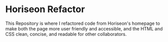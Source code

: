 # Horiseon Refactor
This Repository is where I refactored code from Horiseon's homepage to make both the page more user friendly and accessible, and the HTML and CSS clean, concise, and readable for other collaborators.
